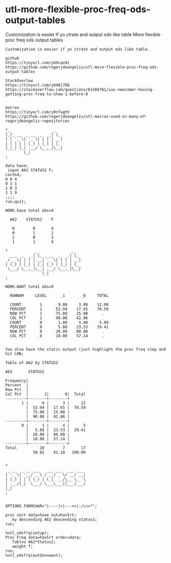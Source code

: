 # utl-more-flexible-proc-freq-ods-output-tables
Customization is easier if yo ctrate and output ods like table
    More flexible proc freq ods output tables

    Customization is easier if yo ctrate and output ods like table.

    github
    https://tinyurl.com/yb9cao9z
    https://github.com/rogerjdeangelis/utl-more-flexible-proc-freq-ods-output-tables

    StackOverlow
    https://tinyurl.com/y948j768
    https://stackoverflow.com/questions/61484761/sas-newcomer-having-getting-proc-freq-to-show-1-before-0


    macros
    https://tinyurl.com/y9nfugth
    https://github.com/rogerjdeangelis/utl-macros-used-in-many-of-rogerjdeangelis-repositories

    *_                   _
    (_)_ __  _ __  _   _| |_
    | | '_ \| '_ \| | | | __|
    | | | | | |_) | |_| | |_
    |_|_| |_| .__/ \__,_|\__|
            |_|
    ;

    data have;
     input A62 STATUS2 F;
    cards4;
    0 0 4
    0 1 1
    1 0 3
    1 1 9
    ;;;;
    run;quit;

    WORK.have total obs=4

      A62    STATUS2    F

       0        0       4
       0        1       1
       1        0       3
       1        1       9

    *            _               _
      ___  _   _| |_ _ __  _   _| |_
     / _ \| | | | __| '_ \| | | | __|
    | (_) | |_| | |_| |_) | |_| | |_
     \___/ \__,_|\__| .__/ \__,_|\__|
                    |_|
    ;

    WORK.WANT total obs=8

      ROWNAM     LEVEL      _1       _0     TOTAL

      COUNT        1       9.00     3.00    12.00
      PERCENT      1      52.94    17.65    70.59
      ROW PCT      1      75.00    25.00      .
      COL PCT      1      90.00    42.86      .
      COUNT        0       1.00     4.00     5.00
      PERCENT      0       5.88    23.53    29.41
      ROW PCT      0      20.00    80.00      .
      COL PCT      0      10.00    57.14      .


    You also have the static output (just highlight the proc freq step and hit LMB;

    Table of A62 by STATUS2

    A62       STATUS2

    Frequency|
    Percent  |
    Row Pct  |
    Col Pct  |       1|       0|  Total
    ---------+--------+--------+
           1 |      9 |      3 |     12
             |  52.94 |  17.65 |  70.59
             |  75.00 |  25.00 |
             |  90.00 |  42.86 |
    ---------+--------+--------+
           0 |      1 |      4 |      5
             |   5.88 |  23.53 |  29.41
             |  20.00 |  80.00 |
             |  10.00 |  57.14 |
    ---------+--------+--------+
    Total          10        7       17
                58.82    41.18   100.00


    *
     _ __  _ __ ___   ___ ___  ___ ___
    | '_ \| '__/ _ \ / __/ _ \/ __/ __|
    | |_) | | | (_) | (_|  __/\__ \__ \
    | .__/|_|  \___/ \___\___||___/___/
    |_|
    ;


    OPTIONS FORMCHAR="|----|+|---+=|-/\<>*";

    proc sort data=have out=havSrt;
       by descending A62 descending status2;
    run;

    %utl_odsfrq(setup);
    Proc Freq data=havSrt order=data;
       Tables A62*Status2;
       weight f;
    run;
    %utl_odsfrq(outdsn=want);




